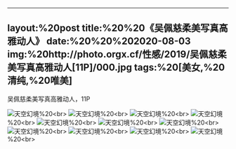 ﻿---
layout:%20post
title:%20%20《吴佩慈柔美写真高雅动人》
date:%20%20%202020-08-03
img:%20http://photo.orgx.cf/性感/2019/吴佩慈柔美写真高雅动人[11P]/000.jpg
tags:%20[美女,%20清纯,%20唯美]
---

吴佩慈柔美写真高雅动人，11P

![天空幻境](http://photo.orgx.cf/性感/2019/吴佩慈柔美写真高雅动人[11P]/001.jpg%20''天空幻境'')%20<br>
![天空幻境](http://photo.orgx.cf/性感/2019/吴佩慈柔美写真高雅动人[11P]/002.jpg%20''天空幻境'')%20<br>
![天空幻境](http://photo.orgx.cf/性感/2019/吴佩慈柔美写真高雅动人[11P]/003.jpg%20''天空幻境'')%20<br>
![天空幻境](http://photo.orgx.cf/性感/2019/吴佩慈柔美写真高雅动人[11P]/004.jpg%20''天空幻境'')%20<br>
![天空幻境](http://photo.orgx.cf/性感/2019/吴佩慈柔美写真高雅动人[11P]/005.jpg%20''天空幻境'')%20<br>
![天空幻境](http://photo.orgx.cf/性感/2019/吴佩慈柔美写真高雅动人[11P]/006.jpg%20''天空幻境'')%20<br>
![天空幻境](http://photo.orgx.cf/性感/2019/吴佩慈柔美写真高雅动人[11P]/007.jpg%20''天空幻境'')%20<br>
![天空幻境](http://photo.orgx.cf/性感/2019/吴佩慈柔美写真高雅动人[11P]/008.jpg%20''天空幻境'')%20<br>
![天空幻境](http://photo.orgx.cf/性感/2019/吴佩慈柔美写真高雅动人[11P]/009.jpg%20''天空幻境'')%20<br>
![天空幻境](http://photo.orgx.cf/性感/2019/吴佩慈柔美写真高雅动人[11P]/010.jpg%20''天空幻境'')%20<br>
![天空幻境](http://photo.orgx.cf/性感/2019/吴佩慈柔美写真高雅动人[11P]/011.jpg%20''天空幻境'')%20<br>
